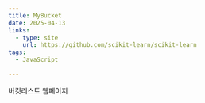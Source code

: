 ```yaml
---
title: MyBucket
date: 2025-04-13
links:
  - type: site
    url: https://github.com/scikit-learn/scikit-learn
tags:
  - JavaScript
  
---
```


버킷리스트 웹페이지

<!--more-->
